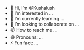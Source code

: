 - 👋 Hi, I’m @Kushalush
- 👀 I’m interested in ...
- 🌱 I’m currently learning ...
- 💞️ I’m looking to collaborate on ...
- 📫 How to reach me ...
- 😄 Pronouns: ...
- ⚡ Fun fact: ...

<!---
Kushalush/Kushalush is a ✨ special ✨ repository because its `README.md` (this file) appears on your GitHub profile.
You can click the Preview link to take a look at your changes.
--->
